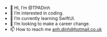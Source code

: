 - 👋 Hi, I’m @TPADinh
- 👀 I’m interested in coding.
- 🌱 I’m currently learning SwiftUI.
- 💞️ I’m looking to make a career change.
- 📫 How to reach me anh.dinh@hotmail.co.uk 

<!---
TPADinh/TPADinh is a ✨ special ✨ repository because its `README.md` (this file) appears on your GitHub profile.
You can click the Preview link to take a look at your changes.
--->
